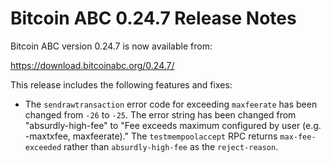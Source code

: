 # Bitcoin ABC 0.24.7 Release Notes

Bitcoin ABC version 0.24.7 is now available from:

  <https://download.bitcoinabc.org/0.24.7/>

This release includes the following features and fixes:

- The `sendrawtransaction` error code for exceeding `maxfeerate` has been changed from
  `-26` to `-25`. The error string has been changed from "absurdly-high-fee" to
  "Fee exceeds maximum configured by user (e.g. -maxtxfee, maxfeerate)." The
  `testmempoolaccept` RPC returns `max-fee-exceeded` rather than `absurdly-high-fee`
  as the `reject-reason`.
